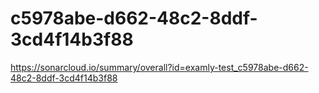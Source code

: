 # c5978abe-d662-48c2-8ddf-3cd4f14b3f88
https://sonarcloud.io/summary/overall?id=examly-test_c5978abe-d662-48c2-8ddf-3cd4f14b3f88

